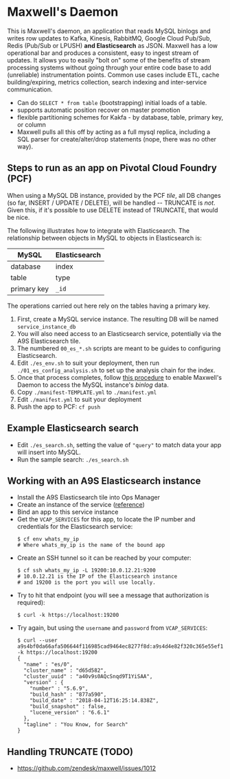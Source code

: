 # Maxwell's Daemon

This is Maxwell's daemon, an application that reads MySQL binlogs and writes
row updates to Kafka, Kinesis, RabbitMQ, Google Cloud Pub/Sub, Redis (Pub/Sub
or LPUSH) **and Elasticsearch** as JSON.  Maxwell has a low operational bar and
produces a consistent, easy to ingest stream of updates.  It allows you to
easily "bolt on" some of the benefits of stream processing systems without
going through your entire code base to add (unreliable) instrumentation points.
Common use cases include ETL, cache building/expiring, metrics collection,
search indexing and inter-service communication.

- Can do `SELECT * from table` (bootstrapping) initial loads of a table.
- supports automatic position recover on master promotion
- flexible partitioning schemes for Kakfa - by database, table, primary key, or column
- Maxwell pulls all this off by acting as a full mysql replica, including a SQL
  parser for create/alter/drop statements (nope, there was no other way).

## Steps to run as an app on Pivotal Cloud Foundry (PCF)

When using a MySQL DB instance, provided by the PCF _tile_, all DB changes (so far,
INSERT / UPDATE / DELETE), will be handled -- TRUNCATE is *not*.  Given this, if it's
possible to use DELETE instead of TRUNCATE, that would be nice.

The following illustrates how to integrate with Elasticsearch.  The relationship between
objects in MySQL to objects in Elasticsearch is:

MySQL | Elasticsearch
--- | ---
database | index
table | type
primary key | `_id`

The operations carried out here rely on the tables having a primary key.

1. First, create a MySQL service instance.  The resulting DB will be named `service_instance_db`
1. You will also need access to an Elasticsearch service, potentially via the A9S Elasticsearch tile.
1. The numbered `00_es_*.sh` scripts are meant to be guides to configuring Elasticsearch.
1. Edit `./es_env.sh` to suit your deployment, then run `./01_es_config_analysis.sh` to set up the analysis chain for the index.
1. Once that process completes, follow [this procedure](./MySQL_Tile_Service_Instance_Setup.md) to enable Maxwell's Daemon to access the MySQL instance's _binlog_ data.
1. Copy `./manifest-TEMPLATE.yml` to `./manifest.yml`
1. Edit `./manifest.yml` to suit your deployment
1. Push the app to PCF: `cf push`

## Example Elasticsearch search

- Edit `./es_search.sh`, setting the value of `"query"` to match data your app will insert into MySQL.
- Run the sample search: `./es_search.sh`

## Working with an A9S Elasticsearch instance

- Install the A9S Elasticsearch tile into Ops Manager
- Create an instance of the service ([reference](https://docs.pivotal.io/partners/a9s-elasticsearch/using.html))
- Bind an app to this service instance
- Get the `VCAP_SERVICES` for this app, to locate the IP number and credentials
  for the Elasticsearch service:
  ```
  $ cf env whats_my_ip
  # Where whats_my_ip is the name of the bound app
  ```
- Create an SSH tunnel so it can be reached by your computer:
  ```
  $ cf ssh whats_my_ip -L 19200:10.0.12.21:9200
  # 10.0.12.21 is the IP of the Elasticsearch instance
  # and 19200 is the port you will use locally.
  ```
- Try to hit that endpoint (you will see a message that authorization is required):
  ```
  $ curl -k https://localhost:19200
  ```
- Try again, but using the `username` and `password` from `VCAP_SERVICES`:
  ```
  $ curl --user a9s4bf0da66afa506644f116985cad9464ec8277f8d:a9s4d4e82f320c365e55ef1d49e816d6e24f34240ea -k https://localhost:19200
  {
    "name" : "es/0",
    "cluster_name" : "d65d582",
    "cluster_uuid" : "a40v9s0AQcSnqd9T1YiSAA",
    "version" : {
      "number" : "5.6.9",
      "build_hash" : "877a590",
      "build_date" : "2018-04-12T16:25:14.838Z",
      "build_snapshot" : false,
      "lucene_version" : "6.6.1"
    },
    "tagline" : "You Know, for Search"
  }
  ```

## Handling TRUNCATE (TODO)

- https://github.com/zendesk/maxwell/issues/1012

